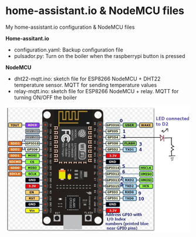 # home-assistant.io & NodeMCU files
My home-assistant.io configuration & NodeMCU files 

<b>Home-assitant.io</b>
- configuration.yaml: Backup configuration file
- pulsador.py: Turn on the boiler when the raspberrypi button is pressed

<b>NodeMCU</b>
- dht22-mqtt.ino: sketch file for ESP8266 NodeMCU + DHT22 temperature sensor. MQTT for sending temperature values
- relay-mqtt.ino: sketch file for ESP8266 NodeMCU + relay. MQTT for turning ON/OFF the boiler

![NodeMCU pinout](https://github.com/dalvarezs/homeassistant-files/raw/master/nodemcu-gpio-pinout.jpg)
